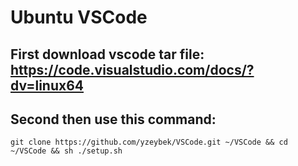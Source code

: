 # Ubuntu VSCode

## **First** download vscode tar file: https://code.visualstudio.com/docs/?dv=linux64

## **Second** then use this command:
```
git clone https://github.com/yzeybek/VSCode.git ~/VSCode && cd ~/VSCode && sh ./setup.sh
```
